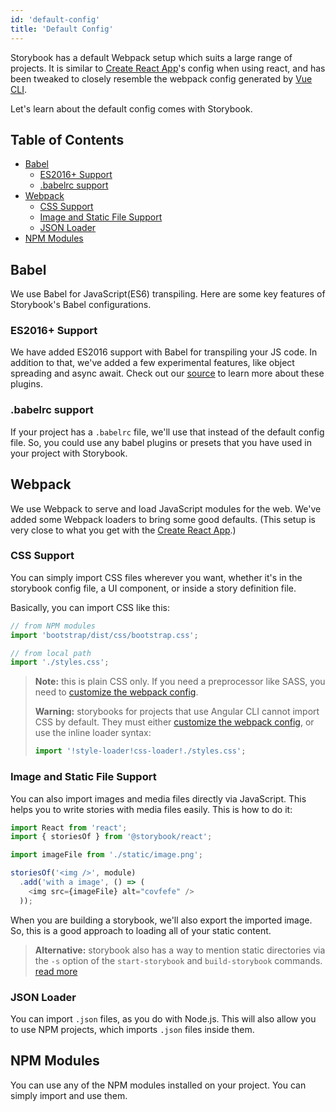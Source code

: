 ```yaml
---
id: 'default-config'
title: 'Default Config'
---
```


Storybook has a default Webpack setup which suits a large range of projects.
It is similar to [Create React App](https://github.com/facebookincubator/create-react-app)'s config when using react, and has been tweaked to closely resemble the webpack config generated by [Vue CLI](https://github.com/vuejs/vue-cli).

Let's learn about the default config comes with Storybook.

## Table of Contents

-   [Babel](#babel)
    -   [ES2016+ Support](#es2016-support)
    -   [.babelrc support](#babelrc-support)
-   [Webpack](#webpack)
    -   [CSS Support](#css-support)
    -   [Image and Static File Support](#image-and-static-file-support)
    -   [JSON Loader](#json-loader)
-   [NPM Modules](#npm-modules)

## Babel

We use Babel for JavaScript(ES6) transpiling.
Here are some key features of Storybook's Babel configurations.

### ES2016+ Support

We have added ES2016 support with Babel for transpiling your JS code.
In addition to that, we've added a few experimental features, like object spreading and async await.
Check out our [source](https://github.com/storybooks/storybook/blob/master/lib/core/src/server/config/babel.dev.js) to learn more about these plugins.

### .babelrc support

If your project has a `.babelrc` file, we'll use that instead of the default config file.
So, you could use any babel plugins or presets that you have used in your project with Storybook.

## Webpack

We use Webpack to serve and load JavaScript modules for the web.
We've added some Webpack loaders to bring some good defaults. (This setup is very close to what you get with the [Create React App](https://github.com/facebookincubator/create-react-app).)

### CSS Support

You can simply import CSS files wherever you want, whether it's in the storybook config file, a UI component, or inside a story definition file.

Basically, you can import CSS like this:

```js
// from NPM modules
import 'bootstrap/dist/css/bootstrap.css';

// from local path
import './styles.css';
```

> **Note:** this is plain CSS only. If you need a preprocessor like SASS, you need to [customize the webpack config](/configurations/custom-webpack-config/).
>
> **Warning:** storybooks for projects that use Angular CLI cannot import CSS by default. They must either [customize the webpack config](/configurations/custom-webpack-config/), or use the inline loader syntax:
> ```js
> import '!style-loader!css-loader!./styles.css';
> ```

### Image and Static File Support

You can also import images and media files directly via JavaScript.
This helps you to write stories with media files easily. This is how to do it:

```js
import React from 'react';
import { storiesOf } from '@storybook/react';

import imageFile from './static/image.png';

storiesOf('<img />', module)
  .add('with a image', () => (
    <img src={imageFile} alt="covfefe" />
  ));
```

When you are building a storybook, we'll also export the imported image.
So, this is a good approach to loading all of your static content.

> **Alternative:** storybook also has a way to mention static directories via the `-s` option of the `start-storybook` and `build-storybook` commands. [read more](/configurations/serving-static-files/)

### JSON Loader

You can import `.json` files, as you do with Node.js.
This will also allow you to use NPM projects, which imports `.json` files inside them.

## NPM Modules

You can use any of the NPM modules installed on your project.
You can simply import and use them.
